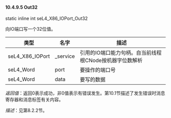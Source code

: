 #### 10.4.9.5  Out32

static inline int seL4_X86_IOPort_Out32

向IO端口写一个32位值。

类型 | 名字 | 描述
--- | --- | ---
seL4_X86_IOPort | _service | 引用的IO端口能力句柄。自当前线程根CNode按机器字位数解析
seL4_Word | port | 要操作的端口号
seL4_Word | data | 要写的数据

*返回值*：返回0表示成功，非0值表示有错误发生。第10.1节描述了发生错误时消息寄存器和消息标签有关内容。

*描述*：见第8.2.2节。
